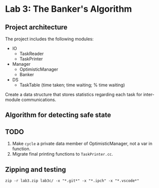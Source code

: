 # Lab 3: The Banker's Algorithm

## Project architecture 

The project includes the following modules: 

- IO
  - TaskReader
  - TaskPrinter
- Manager
  - OptimisticManager
  - Banker
- DS
  - TaskTable (time taken; time waiting; % time waiting)

Create a data structure that stores statistics regarding each task for inter-module communications. 

## Algorithm for detecting safe state


## TODO
1. Make `cycle` a private data member of OptimisticManager, not a var in function.
2. Migrate final printing functions to `TaskPrinter.cc`.

## Zipping and testing
```
zip -r lab3.zip lab3c/ -x "*.git*" -x "*.ipch" -x "*.vscode*"
```